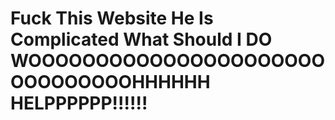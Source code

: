 # Fuck This Website He Is Complicated What Should I DO WOOOOOOOOOOOOOOOOOOOOOOOOOOOOOOOHHHHHH HELPPPPPP!!!!!!

